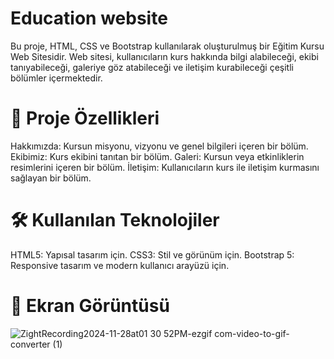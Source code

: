 # Education website

Bu proje, HTML, CSS ve Bootstrap kullanılarak oluşturulmuş bir Eğitim Kursu Web Sitesidir. Web sitesi, kullanıcıların kurs hakkında bilgi alabileceği, ekibi tanıyabileceği, galeriye göz atabileceği ve iletişim kurabileceği çeşitli bölümler içermektedir.

# 🚀 Proje Özellikleri
Hakkımızda: Kursun misyonu, vizyonu ve genel bilgileri içeren bir bölüm.
Ekibimiz: Kurs ekibini tanıtan bir bölüm.
Galeri: Kursun veya etkinliklerin resimlerini içeren bir bölüm.
İletişim: Kullanıcıların kurs ile iletişim kurmasını sağlayan bir bölüm.

# 🛠️ Kullanılan Teknolojiler
HTML5: Yapısal tasarım için.
CSS3: Stil ve görünüm için.
Bootstrap 5: Responsive tasarım ve modern kullanıcı arayüzü için.

# 📸 Ekran Görüntüsü
![ZightRecording2024-11-28at01 30 52PM-ezgif com-video-to-gif-converter (1)](https://github.com/user-attachments/assets/af5ff766-fedb-4c03-bc17-2538c7c7d3a0)
